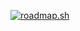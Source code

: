 <a class="w-100" href="https://roadmap.sh"><img src="https://api.roadmap.sh/v1-badge/wide/64b6d729f24f25404811807a?variant=dark" alt="roadmap.sh"/></a>
